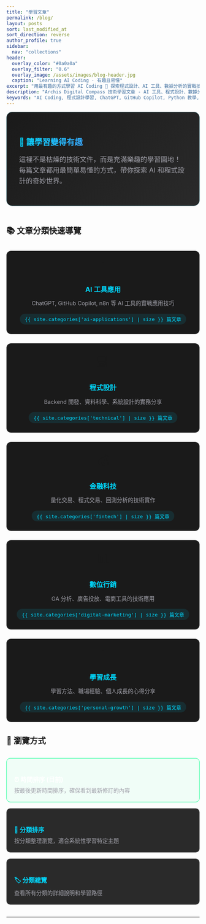 ```yaml
---
title: "學習文章"
permalink: /blog/
layout: posts
sort: last_modified_at
sort_direction: reverse
author_profile: true
sidebar:
  nav: "collections"
header:
  overlay_color: "#0a0a0a"
  overlay_filter: "0.6"
  overlay_image: /assets/images/blog-header.jpg
  caption: "Learning AI Coding · 有趣且易懂"
excerpt: "用最有趣的方式學習 AI Coding 🚀 探索程式設計、AI 工具、數據分析的實戰技巧"
description: "Archis Digital Compass 技術學習文章 - AI 工具、程式設計、數據分析、個人成長，適合所有想學 Coding 的人"
keywords: "AI Coding, 程式設計學習, ChatGPT, GitHub Copilot, Python 教學, 數據分析, 機器學習"
---
```


<div class="blog-intro">
  <div class="intro-content">
    <h2>🎯 讓學習變得有趣</h2>
    <p>這裡不是枯燥的技術文件，而是充滿樂趣的學習園地！每篇文章都用最簡單易懂的方式，帶你探索 AI 和程式設計的奇妙世界。</p>
  </div>
</div>

## 📚 文章分類快速導覽

<div class="category-quick-nav">
  <div class="category-card">
    <div class="category-icon">🤖</div>
    <h3><a href="/categories/ai-applications/">AI 工具應用</a></h3>
    <p>ChatGPT, GitHub Copilot, n8n 等 AI 工具的實戰應用技巧</p>
    <span class="post-count">{{ site.categories['ai-applications'] | size }} 篇文章</span>
  </div>
  
  <div class="category-card">
    <div class="category-icon">💻</div>
    <h3><a href="/categories/technical/">程式設計</a></h3>
    <p>Backend 開發、資料科學、系統設計的實務分享</p>
    <span class="post-count">{{ site.categories['technical'] | size }} 篇文章</span>
  </div>
  
  <div class="category-card">
    <div class="category-icon">💰</div>
    <h3><a href="/categories/fintech/">金融科技</a></h3>
    <p>量化交易、程式交易、回測分析的技術實作</p>
    <span class="post-count">{{ site.categories['fintech'] | size }} 篇文章</span>
  </div>
  
  <div class="category-card">
    <div class="category-icon">📊</div>
    <h3><a href="/categories/digital-marketing/">數位行銷</a></h3>
    <p>GA 分析、廣告投放、電商工具的技術應用</p>
    <span class="post-count">{{ site.categories['digital-marketing'] | size }} 篇文章</span>
  </div>
  
  <div class="category-card">
    <div class="category-icon">🌱</div>
    <h3><a href="/categories/personal-growth/">學習成長</a></h3>
    <p>學習方法、職場經驗、個人成長的心得分享</p>
    <span class="post-count">{{ site.categories['personal-growth'] | size }} 篇文章</span>
  </div>
</div>

## 🔄 瀏覽方式

<div class="view-options">
  <div class="option-card active">
    <h4>⏰ 時間排序 (目前)</h4>
    <p>按最後更新時間排序，確保看到最新修訂的內容</p>
  </div>
  
  <div class="option-card">
    <h4><a href="/posts/by-category/">📂 分類排序</a></h4>
    <p>按分類整理瀏覽，適合系統性學習特定主題</p>
  </div>
  
  <div class="option-card">
    <h4><a href="/categories/">🏷️ 分類總覽</a></h4>
    <p>查看所有分類的詳細說明和學習路徑</p>
  </div>
</div>

---

<style>
/* Blog 頁面自定義樣式 */
.blog-intro {
  background: linear-gradient(135deg, #1a1a1a 0%, #2a2a2a 100%);
  border-radius: 15px;
  padding: 2rem;
  margin-bottom: 3rem;
  border: 1px solid rgba(0, 217, 255, 0.2);
}

.intro-content h2 {
  background: linear-gradient(135deg, #00d9ff 0%, #8b5cf6 100%);
  -webkit-background-clip: text;
  -webkit-text-fill-color: transparent;
  background-clip: text;
  margin-bottom: 1rem;
}

.intro-content p {
  color: #a1a1aa;
  font-size: 1.1rem;
  line-height: 1.6;
}

.category-quick-nav {
  display: grid;
  grid-template-columns: repeat(auto-fit, minmax(280px, 1fr));
  gap: 1.5rem;
  margin: 2rem 0;
}

.category-card {
  background: #1a1a1a;
  padding: 1.5rem;
  border-radius: 12px;
  border: 1px solid rgba(255, 255, 255, 0.1);
  transition: all 0.3s ease;
  text-align: center;
}

.category-card:hover {
  transform: translateY(-5px);
  border-color: #00d9ff;
  box-shadow: 0 10px 25px rgba(0, 217, 255, 0.1);
}

.category-icon {
  font-size: 2rem;
  margin-bottom: 1rem;
}

.category-card h3 {
  margin-bottom: 0.5rem;
}

.category-card h3 a {
  color: #00d9ff !important;
  text-decoration: none;
  font-size: 1.1rem;
}

.category-card h3 a:hover {
  color: #00ff88 !important;
}

.category-card p {
  color: #a1a1aa;
  font-size: 0.9rem;
  line-height: 1.5;
  margin-bottom: 1rem;
}

.post-count {
  display: inline-block;
  background: rgba(0, 217, 255, 0.1);
  color: #00d9ff;
  padding: 0.3rem 0.8rem;
  border-radius: 15px;
  font-size: 0.8rem;
  font-weight: 500;
  font-family: 'JetBrains Mono', monospace;
}

.view-options {
  display: grid;
  grid-template-columns: repeat(auto-fit, minmax(250px, 1fr));
  gap: 1rem;
  margin: 2rem 0;
}

.option-card {
  background: #2a2a2a;
  padding: 1.2rem;
  border-radius: 10px;
  border: 1px solid rgba(255, 255, 255, 0.1);
  transition: all 0.3s ease;
}

.option-card.active {
  border-color: #00ff88;
  background: rgba(0, 255, 136, 0.05);
}

.option-card:hover {
  border-color: #00d9ff;
}

.option-card h4 {
  color: #ffffff;
  margin-bottom: 0.5rem;
  font-size: 1rem;
}

.option-card h4 a {
  color: #00d9ff !important;
  text-decoration: none;
}

.option-card p {
  color: #a1a1aa;
  font-size: 0.9rem;
  line-height: 1.4;
  margin: 0;
}

/* 響應式設計 */
@media (max-width: 768px) {
  .category-quick-nav,
  .view-options {
    grid-template-columns: 1fr;
  }
}
</style>